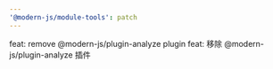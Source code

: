 ```yaml
---
'@modern-js/module-tools': patch
---
```


feat: remove @modern-js/plugin-analyze plugin
feat: 移除 @modern-js/plugin-analyze 插件
